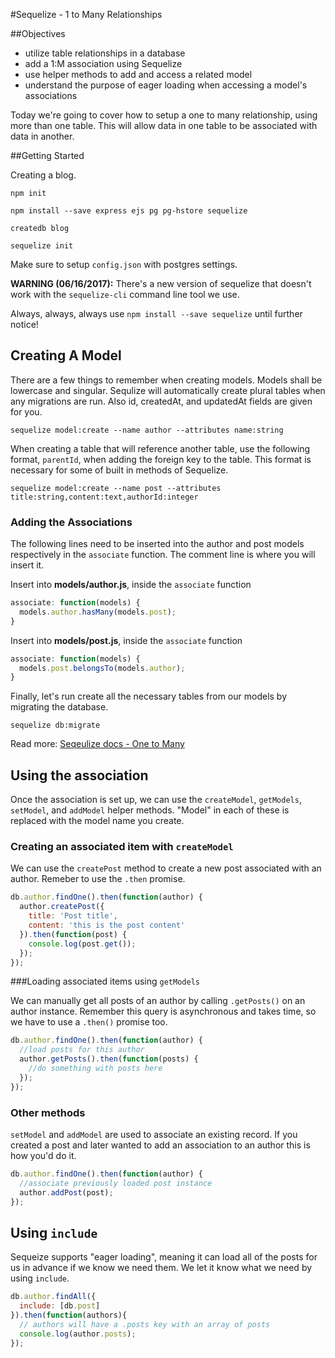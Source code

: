 #Sequelize - 1 to Many Relationships

##Objectives

* utilize table relationships in a database
* add a 1:M association using Sequelize
* use helper methods to add and access a related model
* understand the purpose of eager loading when accessing a model's associations

Today we're going to cover how to setup a one to many relationship, using more than one table. This will allow data in one table to be associated with data in another.

##Getting Started

Creating a blog.

```
npm init

npm install --save express ejs pg pg-hstore sequelize

createdb blog

sequelize init
```

Make sure to setup `config.json` with postgres settings.

**WARNING (06/16/2017):**
There's a new version of sequelize that doesn't work with the `sequelize-cli`
command line tool we use.

Always, always, always use `npm install --save sequelize` until further
notice!

## Creating A Model

There are a few things to remember when creating models. Models shall be lowercase and singular. Sequlize will automatically create plural tables when any migrations are run. Also id, createdAt, and updatedAt fields are given for you.

```
sequelize model:create --name author --attributes name:string
```

When creating a table that will reference another table, use the following format, `parentId`, when adding the foreign key to the table. This format is necessary for some of built in methods of Sequelize.

```
sequelize model:create --name post --attributes title:string,content:text,authorId:integer
```

### Adding the Associations

The following lines need to be inserted into the author and post models respectively in the `associate` function. The comment line is where you will insert it.

Insert into **models/author.js**, inside the `associate` function

```js
associate: function(models) {
  models.author.hasMany(models.post);
}
```

Insert into **models/post.js**, inside the `associate` function

```js
associate: function(models) {
  models.post.belongsTo(models.author);
}
```

Finally, let's run create all the necessary tables from our models by migrating the database.

```
sequelize db:migrate
```

Read more: [Seqeulize docs - One to Many](http://docs.sequelizejs.com/en/latest/docs/associations/#one-to-many-associations)

## Using the association

Once the association is set up, we can use the `createModel`, `getModels`, `setModel`, and `addModel` helper methods. "Model" in each of these is replaced with the model name you create.

### Creating an associated item with `createModel`

We can use the `createPost` method to create a new post associated with an author. Remeber to use the `.then` promise.

```js
db.author.findOne().then(function(author) {
  author.createPost({
    title: 'Post title',
    content: 'this is the post content'
  }).then(function(post) {
    console.log(post.get());
  });
});
```

###Loading associated items using `getModels`

We can manually get all posts of an author by calling `.getPosts()` on an author instance. Remember this query is asynchronous and takes time, so we have to  use a `.then()` promise too.

```js
db.author.findOne().then(function(author) {
  //load posts for this author
  author.getPosts().then(function(posts) {
    //do something with posts here
  });
});
```

### Other methods

`setModel` and `addModel` are used to associate an existing record. If you created a post and later wanted to add an association to an author this is how you'd do it.

```js
db.author.findOne().then(function(author) {
  //associate previously loaded post instance
  author.addPost(post);
});
```


## Using `include`

Sequeize supports "eager loading", meaning it can load all of the posts for us in advance if we know we need them. We let it know what we need by using `include`.

```js
db.author.findAll({
  include: [db.post]
}).then(function(authors){
  // authors will have a .posts key with an array of posts
  console.log(author.posts);
});
```
